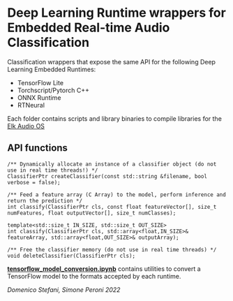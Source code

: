 # Deep Learning Runtime wrappers for Embedded Real-time Audio Classification

Classification wrappers that expose the same API for the following Deep Learning Embedded Runtimes:
- TensorFlow Lite
- Torchscript/Pytorch C++
- ONNX Runtime
- RTNeural

Each folder contains scripts and library binaries to compile libraries for the [Elk Audio OS](https://github.com/elk-audio)

## API functions
```
/** Dynamically allocate an instance of a classifier object (do not use in real time threads!) */
ClassifierPtr createClassifier(const std::string &filename, bool verbose = false);

/** Feed a feature array (C Array) to the model, perform inference and return the prediction */
int classify(ClassifierPtr cls, const float featureVector[], size_t numFeatures, float outputVector[], size_t numClasses);

template<std::size_t IN_SIZE, std::size_t OUT_SIZE>
int classify(ClassifierPtr cls, std::array<float,IN_SIZE>& featureArray, std::array<float,OUT_SIZE>& outputArray);

/** Free the classifier memory (do not use in real time threads) */
void deleteClassifier(ClassifierPtr cls);
```


[**tensorflow_model_conversion.ipynb**](https://github.com/domenicostefani/deep-classf-runtime-wrappers/blob/master/tensorflow_model_conversion.ipynb) contains utilities to convert a TensorFlow model to the formats accepted by each runtime.

_Domenico Stefani, Simone Peroni 2022_
